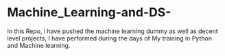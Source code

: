 # Machine_Learning-and-DS-
In this Repo, i have pushed the machine learning dummy as well as decent level projects, I have performed during the days of My training in Python and Machine learning.
